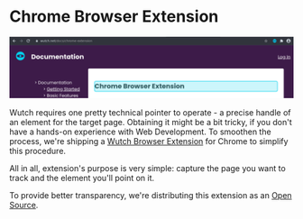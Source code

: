 # Chrome Browser Extension

![Screenshot of Wutch Documentation with active Wutch extension](/images/docs/extension-in-action.png)

Wutch requires one pretty technical pointer to operate - a precise handle of an element for the target page. Obtaining it might be a bit tricky, if you don't have a hands-on experience with Web Development. To smoothen the process, we're shipping a [Wutch Browser Extension](https://chrome.google.com/webstore/detail/wutch/daepijeddhccepaahegmohekmifhnnfe?hl=en) for Chrome to simplify this procedure.

<div className="pane-info">
All in all, extension's purpose is very simple: capture the page you want to track and the element you'll point on it.
</div>

To provide better transparency, we're distributing this extension as an [Open Source](https://github.com/av/wutch-chrome-extension).